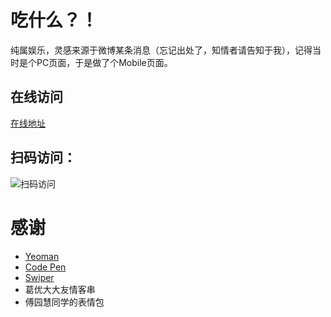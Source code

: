 # 吃什么？！
纯属娱乐，灵感来源于微博某条消息（忘记出处了，知情者请告知于我），记得当时是个PC页面，于是做了个Mobile页面。
## 在线访问
[在线地址](https://zerosoul.github.io/what_to_eat/)
## 扫码访问：
![扫码访问](https://zerosoul.github.io/what_to_eat/images/qr.png)
# 感谢
- [Yeoman](http://yeoman.io/)
- [Code Pen](http://codepen.io/)
- [Swiper](http://idangero.us/swiper/)
- 葛优大大友情客串
- 傅园慧同学的表情包


